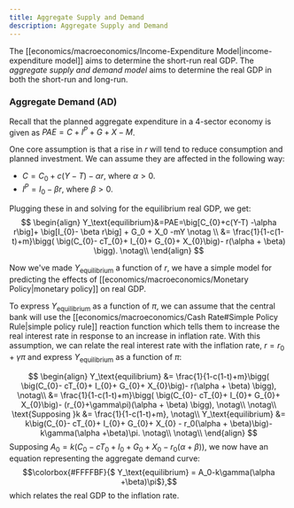 ```yaml
---
title: Aggregate Supply and Demand
description: Aggregate Supply and Demand
---
```


The [[economics/macroeconomics/Income-Expenditure Model|income-expenditure model]] aims to determine the short-run real GDP. The *aggregate supply and demand model* aims to determine the real GDP in both the short-run and long-run.

### Aggregate Demand (AD)
Recall that the planned aggregate expenditure in a 4-sector economy is given as $PAE = C+I^P+G+X-M$.

One core assumption is that a rise in $r$ will tend to reduce consumption and planned investment. We can assume they are affected in the following way:
- $C=C_{0}+c(Y-T)-\alpha r$, where $\alpha >0$.
- $I^{P}= I_{0}- \beta r$, where $\beta > 0$.

Plugging these in and solving for the equilibrium real GDP, we get:
$$
\begin{align}
	Y_\text{equilibrium}&=PAE=\big[C_{0}+c(Y-T) -\alpha r\big]+ \big[I_{0}- \beta r\big] + G_0 + X_0 -mY \notag \\
	&= \frac{1}{1-c(1-t)+m}\bigg( \big(C_{0}- cT_{0}+ I_{0}+ G_{0}+ X_{0}\big)- r(\alpha + \beta) \bigg). \notag\\
\end{align}
$$

Now we've made $Y_\text{equilibrium}$ a function of $r$, we have a simple model for predicting the effects of [[economics/macroeconomics/Monetary Policy|monetary policy]] on real GDP.

To express $Y_\text{equilibrium}$ as a function of $\pi$, we can assume that the central bank will use the [[economics/macroeconomics/Cash Rate#Simple Policy Rule|simple policy rule]] reaction function which tells them to increase the real interest rate in response to an increase in inflation rate. With this assumption, we can relate the real interest rate with the inflation rate, $r= r_{0}+\gamma\pi$ and express $Y_\text{equilibrium}$ as a function of $\pi$:

$$
\begin{align}
	Y_\text{equilibrium} &= \frac{1}{1-c(1-t)+m}\bigg( \big(C_{0}- cT_{0}+ I_{0}+ G_{0}+ X_{0}\big)- r(\alpha + \beta) \bigg), \notag\\
	&= \frac{1}{1-c(1-t)+m}\bigg( \big(C_{0}- cT_{0}+ I_{0}+ G_{0}+ X_{0}\big)- (r_{0}+\gamma\pi)(\alpha + \beta) \bigg), \notag\\
	\notag\\
	\text{Supposing }k &= \frac{1}{1-c(1-t)+m}, \notag\\
	Y_\text{equilibrium} &= k\big(C_{0}- cT_{0}+ I_{0}+ G_{0}+ X_{0} - r_0(\alpha + \beta)\big)-k\gamma(\alpha +\beta)\pi. \notag\\
	\notag\\
\end{align}
$$
Supposing $A_0 = k\big(C_{0}- cT_{0}+ I_{0}+ G_{0}+ X_{0} - r_0(\alpha + \beta)\big)$, we now have an equation representing the aggregate demand curve:
$$\colorbox{#FFFFBF}{$ Y_\text{equilibrium} = A_0-k\gamma(\alpha +\beta)\pi$},$$
which relates the real GDP to the inflation rate.	
